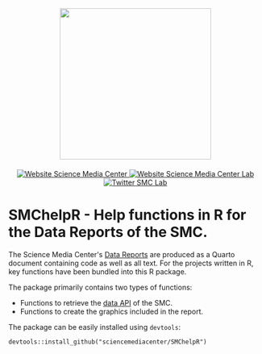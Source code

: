 <div id="header" align="center">
  <img src="https://media.sciencemediacenter.de/static/img/logos/smc/smc-logo-typo-bw-big.png" width="300"/>

  <div id="badges" style="padding-top: 20px">
    <a href="https://www.sciencemediacenter.de">
      <img src="https://img.shields.io/badge/Website-orange?style=plastic" alt="Website Science Media Center"/>
    </a>
    <a href="https://lab.sciencemediacenter.de">
      <img src="https://img.shields.io/badge/Website (SMC Lab)-grey?style=plastic" alt="Website Science Media Center Lab"/>
    </a>
    <a href="https://twitter.com/smc_germany_lab">
      <img src="https://img.shields.io/badge/Twitter-blue?style=plastic&logo=twitter&logoColor=white" alt="Twitter SMC Lab"/>
    </a>
  </div>
</div>

# SMChelpR - Help functions in R for the Data Reports of the SMC. 

The Science Media Center's [Data Reports](https://www.sciencemediacenter.de/alle-angebote/suchergebnis/?tx_solr%5Bfilter%5D%5B1%5D=type%3AData+Report) are produced as a Quarto document containing code as well as all text. For the projects written in R, key functions have been bundled into this R package. 

The package primarily contains two types of functions:

- Functions to retrieve the [data API](https://github.com/sciencemediacenter/DataCollection) of the SMC.
- Functions to create the graphics included in the report.

The package can be easily installed using `devtools`:

`devtools::install_github("sciencemediacenter/SMChelpR")`
